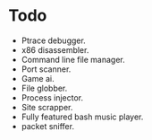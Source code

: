 # Todo
- Ptrace debugger.
- x86 disassembler.
- Command line file manager. 
- Port scanner.
- Game ai.
- File globber.
- Process injector.
- Site scrapper. 
- Fully featured bash music player.
- packet sniffer.
